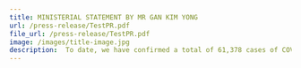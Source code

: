 ```yaml
---
title: MINISTERIAL STATEMENT BY MR GAN KIM YONG
url: /press-release/TestPR.pdf
file_url: /press-release/TestPR.pdf
image: /images/title-image.jpg
description:  To date, we have confirmed a total of 61,378 cases of COVID-19 infections, and 31 of them have passed on....
---
```

